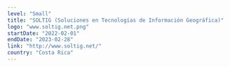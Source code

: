 ```yaml
---
level: "Small"
title: "SOLTIG (Soluciones en Tecnologías de Información Geográfica)"
logo: "www.soltig.net.png"
startDate: "2022-02-01"
endDate: "2023-02-28"
link: "http://www.soltig.net/"
country: "Costa Rica"
---
```

